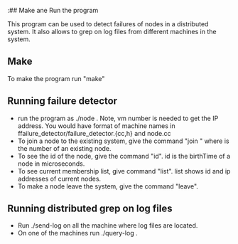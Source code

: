:## Make ane Run the program

This program can be used to detect failures of nodes in a distributed system. It also allows to grep on log files from different machines in the system.

## Make 
To make the program run "make"

## Running failure detector
* run the program as ./node <vm number>. Note, vm number is needed to get the IP address. You would have format of machine names in ffailure_detector/failure_detector.{cc,h} and node.cc
* To join a node to the existing system, give the command "join <vm number>" where <vm number> is the number of an existing node.
* To see the id of the node, give the command "id". id is the birthTime of a node in microseconds.
* To see current membership list, give command "list". list shows id and ip addresses of current nodes.
* To make a node leave the system, give the command "leave". 

## Running distributed grep on log files
* Run ./send-log on all the machine where log files are located.
* On one of the machines run ./query-log <grep options> <grep string>.


